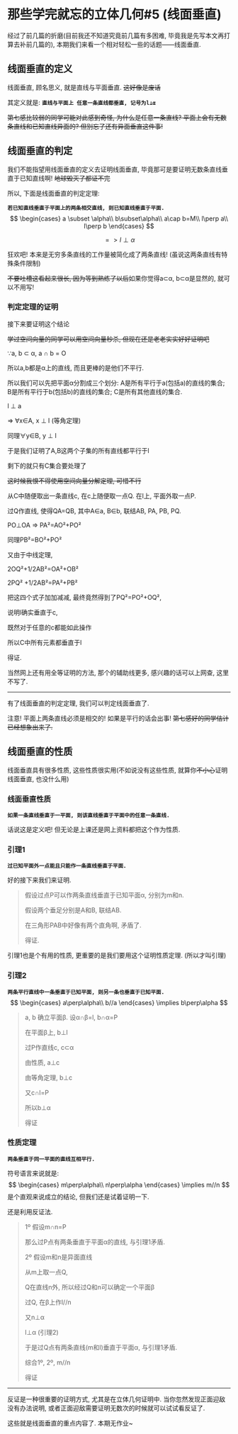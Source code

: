 # 那些学完就忘的立体几何#5 (线面垂直)
<script 
  src="https://cdn.bootcss.com/mathjax/2.7.5/MathJax.js?config=TeX-MML-AM_CHTML"></script>
经过了前几篇的折磨(目前我还不知道究竟前几篇有多困难, 毕竟我是先写本文再打算去补前几篇的), 本期我们来看一个相对轻松一些的话题——线面垂直.

## 线面垂直的定义

线面垂直, 顾名思义, 就是直线与平面垂直. ~~这好像是废话~~

其定义就是: **`直线与平面上 任意一条直线都垂直, 记号为l⟂α`**

~~第七感比较弱的同学可能对此感到奇怪, 为什么是任意一条直线? 平面上会有无数条直线和已知直线异面的? 但别忘了还有异面垂直这件事!~~

## 线面垂直的判定

我们不能指望用线面垂直的定义去证明线面垂直, 毕竟那可是要证明无数条直线垂直于已知直线啊! ~~地球毁灭了都证不完~~

所以, 下面是线面垂直的判定定理:

**`若已知直线垂直于平面上的两条相交直线, 则已知直线垂直于平面.`**
$$
\begin{cases}
a \subset \alpha\\
b\subset\alpha\\
a\cap b=M\\
l\perp a\\
l\perp b
\end{cases}
$$

$$
=>l\perp \alpha
$$



狂欢吧! 本来是无穷多条直线的工作量被简化成了两条直线! (虽说这两条直线有特殊条件限制)

~~不要吐槽这看起来很长, 因为等到熟练了以后~~如果你觉得a⊂α, b⊂α是显然的, 就可以不用写!

### 判定定理的证明

接下来要证明这个结论

~~学过空间向量的同学可以用空间向量秒杀, 但现在还是老老实实好好证明吧~~

∵a, b ⊂ α, a ∩ b = O

所以a,b都是α上的直线, 而且更棒的是他们不平行.

所以我们可以先把平面α分割成三个划分: A是所有平行于a(包括a)的直线的集合;  B是所有平行于b(包括b)的直线的集合; C是所有其他直线的集合.

l ⊥ a

=> ∀x∈A, x ⊥ l (等角定理)

同理∀y∈B, y ⊥ l

于是我们证明了A,B这两个子集的所有直线都平行于l

剩下的就只有C集合要处理了

~~这时候我恨不得使用空间向量分解定理, 可惜不行~~

从C中随便取出一条直线c, 在c上随便取一点Q. 在l上, 平面外取一点P.

过Q作直线, 使得QA=QB, 其中A∈a, B∈b, 联结AB, PA, PB, PQ.

PO⊥OA => PA²=AO²+PO²

同理PB²=BO²+PO²

又由于中线定理, 

2OQ²+1/2AB²=OA²+OB²

2PQ² +1/2AB²=PA²+PB²

把这四个式子加加减减, 最终竟然得到了PQ²=PO²+OQ², 

说明l确实垂直于c, 

既然对于任意的c都能如此操作

所以C中所有元素都垂直于l

得证.

当然网上还有用全等证明的方法, 那个的辅助线更多, 感兴趣的话可以上网查, 这里不写了.

---

有了线面垂直的判定定理, 我们可以判定线面垂直了.

注意! 平面上两条直线必须是相交的! 如果是平行的话会出事! ~~第七感好的同学估计已经想象出来了.~~

## 线面垂直的性质

线面垂直具有很多性质, 这些性质很实用(不如说没有这些性质, 就算你~~不小心~~证明线面垂直, 也没什么用)

### 线面垂直性质

**`如果一条直线垂直于一平面, 则该直线垂直于平面中的任意一条直线.`**

话说这是定义吧! 但无论是上课还是网上资料都把这个作为性质.

### 引理1

**`过已知平面外一点能且只能作一条直线垂直于平面.`**

好的接下来我们来证明. 

> 假设过点P可以作两条直线垂直于已知平面α, 分别为m和n.
>
> 假设两个垂足分别是A和B, 联结AB.
>
> 在三角形PAB中好像有两个直角啊, 矛盾了.
>
> 得证.

引理1也是个有用的性质, 更重要的是我们要用这个证明性质定理. (所以才叫引理)

### 引理2

**`两条平行直线中一条垂直于已知平面, 则另一条也垂直于已知平面.`**
$$
\begin{cases}
a\perp\alpha\\
b//a
\end{cases}
\implies b\perp\alpha
$$


> a, b 确立平面β. 设α∩β=l, b∩α=P
>
> 在平面β上, b⊥l
>
> 过P作直线c, c⊂α
>
> 由性质, a⊥c
>
> 由等角定理, b⊥c
>
> 又c∩l=P
>
> 所以b⊥α
>
> 得证

### 性质定理

**`两条垂直于同一平面的直线互相平行.`**

符号语言来说就是:
$$
\begin{cases}
m\perp\alpha\\
n\perp\alpha
\end{cases}
\implies m//n
$$
是个直观来说成立的结论, 但我们还是试着证明一下.

还是利用反证法.

> 1º 假设m∩n=P
>
> 那么过P点有两条垂直于平面α的直线, 与引理1矛盾.
>
> 2º 假设m和n是异面直线
>
> 从m上取一点Q,
>
> Q在直线n外, 所以经过Q和n可以确定一个平面β
>
> 过Q, 在β上作l//n
>
> 又n⊥α
>
> l⊥α (引理2)
>
> 于是过Q点有两条直线(m和l)垂直于平面α, 与引理1矛盾.
>
> 综合1º, 2º, m//n
>
> 得证

---

反证是一种很重要的证明方式, 尤其是在立体几何证明中. 当你忽然发现正面迎敌没有办法说明, 或者正面迎敌需要证明无数次的时候就可以试试看反证了.

这些就是线面垂直的重点内容了. 本期无作业~

